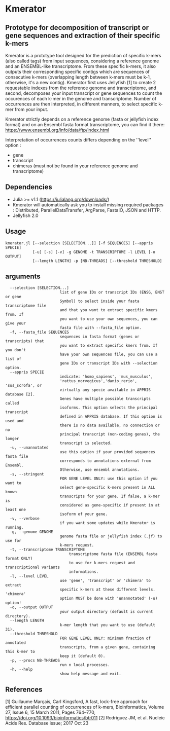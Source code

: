 # Kmerator

## Prototype for decomposition of transcript or gene sequences and extraction of their specific k-mers

Kmerator is a prototype tool designed for the prediction of specific k-mers (also called tags) from input sequences, considering a reference genome and an ENSEMBL-like transcriptome. From these specific k-mers, it also outputs their corresponding specific contigs which are sequences of consecutive k-mers (overlapping length between k-mers must be k-1, otherwise, it's a new contig). Kmerator first uses Jellyfish [1] to create 2 requestable indexes from the reference genome and transcriptome, and second, decomposes your input transcript or gene sequences to count the occurences of each k-mer in the genome and transcriptome. Number of occurrences are then interpreted, in different manners, to select specific k-mer from your input. 

Kmerator strictly depends on a reference genome (fasta or jellyfish index format) and on an Ensembl fasta format transcriptome, you can find it there: https://www.ensembl.org/info/data/ftp/index.html

Interpretation of occurrences counts differs depending on the ''level'' option : 

- gene 
- transcript 
- chimeras (must not be found in your reference genome and transcriptome)


## Dependencies

- Julia >= v1.1 (https://julialang.org/downloads/)
- Kmerator will automatically ask you to install missing required packages : Distributed, ParallelDataTransfer, ArgParse, FastaIO, JSON and HTTP.
- Jellyfish 2.0


## Usage
```
kmerator.jl [--selection [SELECTION...]] [-f SEQUENCES] [--appris SPECIE] 
			[-u] [-s] [-v] -g GENOME -t TRANSCRIPTOME -l LEVEL [-o OUTPUT]
            [--length LENGTH] -p [NB-THREADS] [--threshold THRESHOLD]
```

## arguments
```
  --selection [SELECTION...]
 						list of gene IDs or transcript IDs (ENSG, ENST or gene 
 						Symbol) to select inside your fasta transcriptome file
 						and that you want to extract specific kmers from. If 
 						you want to use your own sequences, you can give your 
 						fasta file with --fasta_file option.                       
  -f, --fasta_file SEQUENCES
  						sequences in fasta format (genes or transcripts) that 
  						you want to extract specific kmers from. If you don't 
  						have your own sequences file, you can use a list of 
  						gene IDs or transcript IDs with --selection option.
  --appris SPECIE        
  						indicate: 'homo_sapiens', 'mus_musculus', 
  						'rattus_norvegicus','danio_rerio', 'sus_scrofa', or 
  						virtually any specie available in APPRIS database [2]. 
  						Genes have multiple possible transcripts called 
  						isoforms. This option selects the principal transcript 
  						defined in APPRIS database. If this option is used and 
  						there is no data available, no connection or no 
  						principal transcript (non-coding genes), the longer 
  						transcript is selected. 						
  -u, --unannotated     	
  						use this option if your provided sequences fasta file 
  						corresponds to annotations external from Ensembl. 
  						Otherwise, use ensembl annotations. 	
  -s, --stringent       
  						FOR GENE LEVEL ONLY: use this option if you want to 
  						select gene-specific k-mers present in ALL known 
  						transcripts for your gene. If false, a k-mer is 
  						considered as gene-specific if present in at least one 
  						isoform of your gene.               
  -v, --verbose         
  						if you want some updates while Kmerator is running.						
  -g, --genome GENOME   
  						genome fasta file or jellyfish index (.jf) to use for 
  						k-mers request.
  -t, --transcriptome TRANSCRIPTOME
                        	transcriptome fasta file (ENSEMBL fasta format ONLY) 
                        	to use for k-mers request and transcriptional variants 
                        	informations.
  -l, --level LEVEL     
  						use 'gene', 'transcript' or 'chimera' to extract 
  						specific k-mers at these different levels. 'chimera' 
  						option MUST be done with 'unannotated' (-u) option!
  -o, --output OUTPUT   
  						your output directory (default is current directory).
  --length LENGTH       
  						k-mer length that you want to use (default 31).
  --threshold THRESHOLD
                        FOR GENE LEVEL ONLY: minimum fraction of annotated 
                        transcripts, from a given gene, containing this k-mer to 
                        keep it (default 0).
  -p, --procs NB-THREADS     
  						run n local processes.
  -h, --help            
  						show help message and exit.

```
## References

[1] Guillaume Marçais, Carl Kingsford, A fast, lock-free approach for efficient parallel counting of occurrences of k-mers, Bioinformatics, Volume 27, Issue 6, 15 March 2011, Pages 764–770, https://doi.org/10.1093/bioinformatics/btr011
[2] Rodriguez JM, et al. Nucleic Acids Res. Database issue; 2017 Oct 23